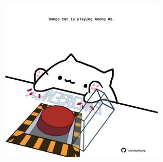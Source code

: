 <!-- built at 11/03/2023, 17:00:50 UTC -->
<p align="center">
  <img width="500" height="500" src="./ReadmeImage.svg">
</p>
